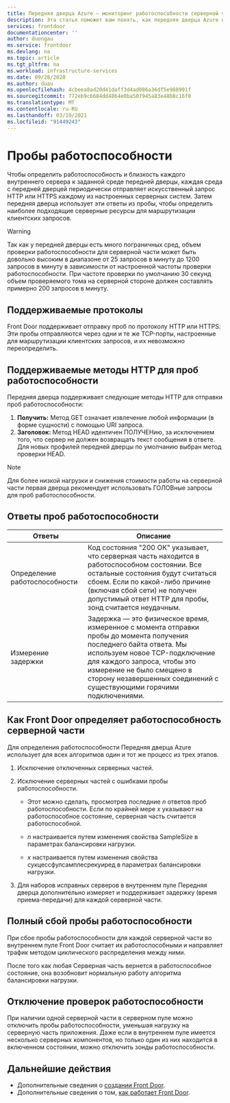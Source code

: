 ```yaml
---
title: Передняя дверца Azure — мониторинг работоспособности серверной части | Документация Майкрософт
description: Эта статья поможет вам понять, как передняя дверца Azure отслеживает работоспособность ваших серверов.
services: frontdoor
documentationcenter: ''
author: duongau
ms.service: frontdoor
ms.devlang: na
ms.topic: article
ms.tgt_pltfrm: na
ms.workload: infrastructure-services
ms.date: 09/28/2020
ms.author: duau
ms.openlocfilehash: 4cbeea8ad20d41daff3d4ad086a36df5e988991f
ms.sourcegitcommit: 772eb9c6684dd4864e0ba507945a83e48b8c16f0
ms.translationtype: MT
ms.contentlocale: ru-RU
ms.lasthandoff: 03/19/2021
ms.locfileid: "91449243"
---
```

# <a name="health-probes"></a>Пробы работоспособности

Чтобы определить работоспособность и близкость каждого внутреннего сервера к заданной среде передней дверцы, каждая среда с передней дверцей периодически отправляет искусственный запрос HTTP или HTTPS каждому из настроенных серверных систем. Затем передняя дверца использует эти ответы из пробы, чтобы определить наиболее подходящие серверные ресурсы для маршрутизации клиентских запросов. 

> [!WARNING]
> Так как у передней дверцы есть много пограничных сред, объем проверки работоспособности для серверной части может быть довольно высоким в диапазоне от 25 запросов в минуту до 1200 запросов в минуту в зависимости от настроенной частоты проверки работоспособности. При частоте проверки по умолчанию 30 секунд объем проверяемого тома на серверной стороне должен составлять примерно 200 запросов в минуту.

## <a name="supported-protocols"></a>Поддерживаемые протоколы

Front Door поддерживает отправку проб по протоколу HTTP или HTTPS. Эти пробы отправляются через одни и те же TCP-порты, настроенные для маршрутизации клиентских запросов, и их невозможно переопределить.

## <a name="supported-http-methods-for-health-probes"></a>Поддерживаемые методы HTTP для проб работоспособности

Передняя дверца поддерживает следующие методы HTTP для отправки проб работоспособности:

1. **Получить:** Метод GET означает извлечение любой информации (в форме сущности) с помощью URI запроса.
2. **Заголовок:** Метод HEAD идентичен ПОЛУЧЕНию, за исключением того, что сервер не должен возвращать текст сообщения в ответе. Для новых профилей передней дверцы по умолчанию выбран метод проверки HEAD.

> [!NOTE]
> Для более низкой нагрузки и снижения стоимости работы на серверной части первая дверца рекомендует использовать ГОЛОВные запросы для проб работоспособности.

## <a name="health-probe-responses"></a>Ответы проб работоспособности

| Ответы  | Описание | 
| ------------- | ------------- |
| Определение работоспособности  |  Код состояния "200 ОК" указывает, что серверная часть находится в работоспособном состоянии. Все остальные состояния будут считаться сбоем. Если по какой-либо причине (включая сбой сети) не получен допустимый ответ HTTP для пробы, зонд считается неудачным.|
| Измерение задержки  | Задержка — это физическое время, измеренное с момента отправки пробы до момента получения последнего байта ответа. Мы используем новое TCP-подключение для каждого запроса, чтобы это измерение не было смещено в сторону незавершенных соединений с существующими горячими подключениями.  |

## <a name="how-front-door-determines-backend-health"></a>Как Front Door определяет работоспособность серверной части

Для определения работоспособности Передняя дверца Azure использует для всех алгоритмов один и тот же процесс из трех этапов.

1. Исключение отключенных серверных частей.

2. Исключение серверных частей с ошибками пробы работоспособности.
    * Этот можно сделать, просмотрев последние _n_ ответов проб работоспособности. Если по крайней мере _x_ указывают на работоспособное состояние, серверная часть считается работоспособной.

    * _n_ настраивается путем изменения свойства SampleSize в параметрах балансировки нагрузки.

    * _x_ настраивается путем изменения свойства сукцессфулсамплесрекуиред в параметрах балансировки нагрузки.

3. Для наборов исправных серверов в внутреннем пуле Передняя дверца дополнительно измеряет и поддерживает задержку (время приема-передачи) для каждой серверной части.


## <a name="complete-health-probe-failure"></a>Полный сбой пробы работоспособности

При сбое пробы работоспособности для каждой серверной части во внутреннем пуле Front Door считает их работоспособными и направляет трафик методом циклического распределения между ними.

После того как любая Серверная часть вернется в работоспособное состояние, она возобновит нормальную работу алгоритма балансировки нагрузки.

## <a name="disabling-health-probes"></a>Отключение проверок работоспособности

При наличии одной серверной части в серверном пуле можно отключить пробы работоспособности, уменьшая нагрузку на серверную часть приложения. Даже если в внутреннем пуле имеется несколько серверных компонентов, но только один из них находится в включенном состоянии, можно отключить зонды работоспособности.

## <a name="next-steps"></a>Дальнейшие действия

- Дополнительные сведения о [создании Front Door](quickstart-create-front-door.md).
- Дополнительные сведения о том, [как работает Front Door](front-door-routing-architecture.md).
